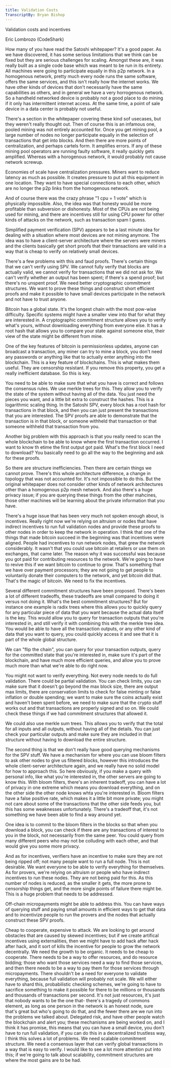 ```yaml
---
title: Validation Costs
TranscriptBy: Bryan Bishop
---
```


Validation costs and incentives

Eric Lombrozo (CodeShark)

How many of you have read the Satoshi whitepaper? It's a good paper. As we have discovered, it has some serious limitations that we think can be fixed but they are serious challenges for scaling. Amongst these are, it was really built as a single code base which was meant to be run in its entirety. All machines were going to participate equally in this p2p network. In a homogenous network, pretty much every node runs the same software, offers the same services, and this isn't really how the internet works. We have other kinds of devices that don't necessarily have the same capabilities as others, and in general we have a very horrogenous network. So a handheld networked device is probably not a good place to do mining if it only has intermittent internet access. At the same time, a point of sale device in a data center is probably not useful.

There's a section in the whitepaper covering these kind sof usecases, but they weren't really thought out. Then of course this is an infamous one, pooled mining was not entirely accounted for. Once you get mining pool, a large number of nodes no longer participate equally in the selection of transactions that get into blocks. And then there are more points of centralization, and perhaps cartels form. It amplifies errors. If any of these mining pool operators are running faulty software, it really quickly gets amplified. Whereas with a horogenous network, it would probably not cause network screwup.

Economies of scale have centralization pressures. Miners want to reduce latency as much as possible. It creates pressure to put all this equipment in one location. They want to have special connections to each other, which are no longer the p2p links from the homogenous network.

And of course there was the crazy phrase "1 cpu = 1 vote" which is physically impossible. Also, the idea was that honesty would be more profitable than subversion or dishonesty. Most of the CPUs are not being used for mining, and there are incentives still for using CPU power for other kinds of attacks on the network, such as transaction spam I guess.

Simplified payment verification (SPV) appears to be a last minute idea for dealing with a situation where most devices are not mining anymore. The idea was to have a client-server architecture where the servers were miners and the clients basically get short proofs that their transactions are valid in a way that is cheap to verify on relatively small devices.

There's a few problems with this and faud proofs. There's certain things that we can't verify using SPV. We cannot fully verify that blocks are actually valid, we cannot verify for transactions that we did not ask for. We can't verify whether an output has been spent; if there's a spend proof; but there's no unspent proof. We need better cryptographic commitment structures. We want to prove these things and construct short efficient proofs and make it possible to have small devices participate in the network and not have to trust anyone.

Bitcoin has a global state. It's the longest chain with the most pow-wise difficulty. Specific systems might have a smaller view into that for what they are interested in. A cryptographic commitment structure allows you to verify what's yours, without downloading everything from everyone else. It has a root hash that allows you to compare your state against someone else, their view of the state might be different from mine.

One of the key features of bitcoin is permissionless updates, anyone can broadcast a transaction, any miner can try to mine a block, you don't need any passwords or anything like that to actually enter anything into the blockchain. This is a key feature of blockchains. This is what makes them useful. They are censorship resistant. If you remove this property, you get a really inefficient database. So this is key.

You need to be able to make sure that what you have is correct and follows the consensus rules. We use merkle trees for this. They allow you to verify the state of the system without having all of the data. You just need the pieces you want, and a little bit extra to construct the hashes. This is a logarithmic scaling thing. In the Satoshi SPV, every block has a root hash for transactions in that block, and then you can just present the transactions that you are interested. The SPV proofs are able to demonstrate that the transaction is in that block, or someone withheld that transaction or that someone withheld that transaction from you.

Another big problem with this approach is that you really need to scan the whole blockchain to be able to know where the first transaction occurred. I want to know th etime the first output got paid. What's the first block I need to download? You basically need to go all the way to the beginning and ask for these proofs.

So there are structure inefficiencies. Then there are certain things we cannot prove. There's this whole architecture difference, a change in topology that was not accounted for. It's not impossible to do this. But the original whitepaper does not consider other kinds of network architectures other than a homogenous p2p mesh network. And also there's a huge privacy issue; if you are querying these things from the other mahcines, those other machines will be learning about the private information that you have.

There's a huge issue that has been very much not spoken enough about, is incentives. Really right now we're relying on altruism or nodes that have indirect incentives to run full validation nodes and provide these proofs to other nodes in order to keep the network in operation. I think that one of the things that made bitcoin succeed in the beginning was that incentives were aligned. People had incentives to run network nodes, that grew the network considerably. It wasn't that you could use bitcoin at retailers or use them on exchanges, that came later. The reason why it was successful was because you got paid for contributing resources to the network. We're going to have to revive this if we want bitcoin to continue to grow. That's something that we have over payment processors; they are not going to get people to voluntarily donate their computers to the network, and yet bitcoin did that. That's the magic of bitcoin. We need to fix the incentives.

Several different commitment structures have been proposed. There's been a lot of different tradeoffs, these tradeoffs are small compared to doing it versus not doing it. What's the best commitment structures? But for instance one example is radix trees where this allows you to quickly query for any particular piece of data that you want because the actual data itself is the key. This would allow you to query for transaction outputs that you're interested in, and still verify it with combining this with the merkle tree idea. You would be able to have all the transaction outputs, or any other kind of data that you want to query, you could quickly access it and see that it is part of the whole global structure.

We can "flip the chain", you can query for your transaction outputs, query for the committed state that you're interested in, make sure it's part of the blockchain, and have much more efficient queries, and allow you to prove much more than what we're able to do right now.

You might not want to verify everything. Not every node needs to do full validation. There could be partial validation. You can check limits, you can make sure that it doesn't go beyond the max block size, there are output max limits, there are conservation limits to check for false minting or false inflation or double spending; we want to make sure the coins actually exist and haven't been spent before, we need to make sure that the crypto stuff works out and that transactions are properly signed and so on. We could check these things if we had commitment structures that allowed it.

We could also use merkle sum trees. This allows you to verify that the total for all inputs and all outputs, without having all of the details. You can just check your particular outputs and make sure they are included in that structure without having to download the entire structure.

The second thing is that we don't really have good querying mechanisms for the SPV stuff. We have a mechanism for where you can use bloom filters to ask other nodes to give us filtered blocks, however this introduces the whole client-server architecture again, and we really have no solid model for how to approach this. So here obviously, if you make a query with personal info, like what you're interested in, the other servers are going to know this. With bloom filters, there's an inherent tradeoff, you can have a lot of privacy in one extreme which means you download everything, and on the other side the other node knows whta you're interested in. Bloom filters have a false positive rate, which makes it a little bit more private; you might not care about some of the transactions that the other side feeds you, but this has some weaknesses unfortunately. There's a tradeoff that, it's not something we have been able to find a way around yet.

One idea is to commit to the bloom filters in the blocks so that when you download a block, you can check if there are any transactions of interest to you in the block, not necessarily from the same peer. You could query from many different peers who may not be colluding with each other, and that would give you some more privacy.

And as for incentives, verifiers have an incentive to make sure they are not being ripped off; not many people want to run a full node. This is not desirable. We want everyone to be able to verify everything for themselves. As for provers, we're relying on altruism or people who have indirect incentives to run these nodes. They are not being paid for this. As this number of nodes is reduced, as the smaller it gets, the more prone to censorship things get, and the more single points of failure there might be. This is a huge problem that needs to be addressed.

Off-chain micropayments might be able to address this. You can have ways of querying stuff and paying small amounts in efficient ways to get that data and to incentivize people to run the provers and the nodes that actually construct these SPV proofs.

Cheap to cooperate, expensive to attack. We are looking to get around obstacles that are caused by skewed incentives; but if we create artifical incentives using externalities, then we might have to add hack after hack after hack, and it sort of kills the incentive for people to grow the network decentrally. We need the growth to be organic. It needs to be cheap to cooperate. There needs to be a way to offer resources, and do resource bidding; those who want those services need a way to find those services, and then there needs to be a way to pay them for those services through micropayments. There shouldn't be a need for everyone to validate everything, because full validation will probably not scale. We will either have to shard this, probabilistic checking schemes, we're going to have to sacrifice something to make it possible for there to be millions or thousands and thousands of transactions per second. It's not just resources, it's just that nobody wants to be the one that- there's a tragedy of commons element, as long as one person in the network is an honest node, sure that's great but who's going to do that, and the fewer there are we run into the problems we talked about. Delegated risk, and have other people watch the blockchain and alert you; these mechanisms are being worked on, and I think it has promise, this means that you can have a small device, you don't have to run full validation, if you can do this in a decentralized trustless way, I think this solves a lot of problems. We need scalable commitment structure. We need a consensus layer that can verify global transactions in a way that is easy to verify. I would like to see a lot more attention put into this; if we're going to talk about scalability, commitment structures are where the most gains are to be had.
